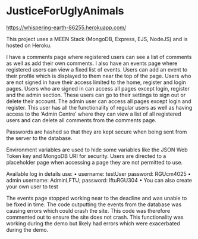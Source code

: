 # JusticeForUglyAnimals
https://whispering-earth-86255.herokuapp.com/

This project uses a MEEN Stack (MongoDB, Express, EJS, NodeJS) and is hosted on Heroku.

I have a comments page where registered users can see a list of comments as well as add their own comments.
I also have an events page where registered users can view a fixed list of events. Users can add an event to their profile which is displayed to them near the top of the page.
Users who are not signed in have their access limited to the home, register and login pages. 
Users who are signed in can access all pages except login, register and the admin section. These users can go to their settings to sign out or delete their account.
The admin user can access all pages except login and register. This user has all the functionality of regular users as well as having access to the ‘Admin Centre’ where they can view a list of all registered users and can delete all comments from the comments page.


Passwords are hashed so that they are kept secure when being sent from the server to the database.

Environment variables are used to hide some variables like the JSON Web Token key and MongoDB URI for security.
Users are directed to a placeholder page when accessing a page they are not permitted to use.


Available log in details use:
•	username: testUser password: RGUcm4025
•	admin username: AdminLFTU; password: lftuRGU304 
•	You can also create your own user to test

The events page stopped working near to the deadline and was unable to be fixed in time. The code outputting the events from the database was causing errors which could crash the site. This code was therefore commented out to ensure the site does not crash.
This functionality was working during the demo but likely had errors which were exacerbated during the demo.


